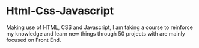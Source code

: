 # Html-Css-Javascript
Making use of HTML, CSS and Javascript, I am taking a course to reinforce my knowledge and learn new things through 50 projects with are mainly focused on Front End.
